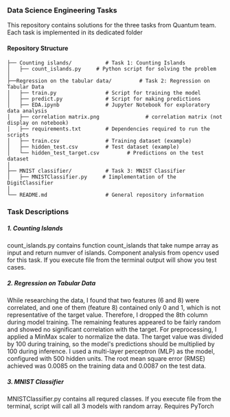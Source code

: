 ### Data Science Engineering Tasks
This repository contains solutions for the three tasks from Quantum team. Each task is implemented in its dedicated folder

#### Repository Structure
```
├── Counting islands/           # Task 1: Counting Islands
│   ├── count_islands.py     # Python script for solving the problem
│
├──Regression on the tabular data/         # Task 2: Regression on Tabular Data
│   ├── train.py                # Script for training the model
│   ├── predict.py              # Script for making predictions
│   ├── EDA.ipynb               # Jupyter Notebook for exploratory data analysis
│   ├── correlation matrix.png               # correlation matrix (not display on notebook)
│   ├── requirements.txt        # Dependencies required to run the scripts
│   ├── train.csv               # Training dataset (example)
│   ├── hidden_test.csv         # Test dataset (example)
│   └── hidden_test_target.csv         # Predictions on the test dataset
│
├── MNIST classifier/           # Task 3: MNIST Classifier
│   ├── MNISTClassifier.py     # Iimplementation of the DigitClassifier
│
└── README.md                   # General repository information
```

### Task Descriptions
##### 1. Counting Islands
count_islands.py contains function count_islands that take numpe array as input and return numver of islands. Component analysis from opencv used for this task. If you execute file from the terminal output will show you test cases.
##### 2. Regression on Tabular Data
While researching the data, I found that two features (6 and 8) were correlated, and one of them (feature 8) contained only 0 and 1, which is not representative of the target value. Therefore, I dropped the 8th column during model training. The remaining features appeared to be fairly random and showed no significant correlation with the target.
For preprocessing, I applied a MinMax scaler to normalize the data. The target value was divided by 100 during training, so the model's predictions should be multiplied by 100 during inference.
I used a multi-layer perceptron (MLP) as the model, configured with 500 hidden units. The root mean square error (RMSE) achieved was 0.0085 on the training data and 0.0087 on the test data.
##### 3. MNIST Classifier
MNISTClassifier.py contains all requred classes. If you execute file from the terminal, script will call all 3 models with random array. Requires PyTorch